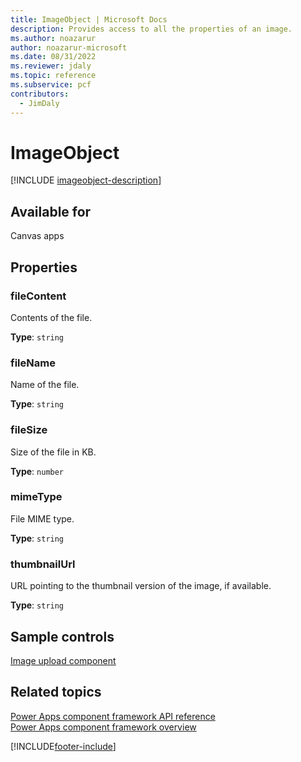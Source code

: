 ```yaml
---
title: ImageObject | Microsoft Docs
description: Provides access to all the properties of an image.
ms.author: noazarur
author: noazarur-microsoft
ms.date: 08/31/2022
ms.reviewer: jdaly
ms.topic: reference
ms.subservice: pcf
contributors:
  - JimDaly
---
```


# ImageObject

[!INCLUDE [imageobject-description](includes/imageobject-description.md)]

## Available for

Canvas apps

## Properties

### fileContent

Contents of the file.

**Type**: `string`

### fileName

Name of the file.

**Type**: `string`

### fileSize

Size of the file in KB.

**Type**: `number`

### mimeType

File MIME type.

**Type**: `string`

### thumbnailUrl

URL pointing to the thumbnail version of the image, if available.

**Type**: `string`

## Sample controls

[Image upload component](../sample-controls/image-upload-control.md)

## Related topics

[Power Apps component framework API reference](../reference/index.md)<br/>
[Power Apps component framework overview](../overview.md)

[!INCLUDE[footer-include](../../../includes/footer-banner.md)]
